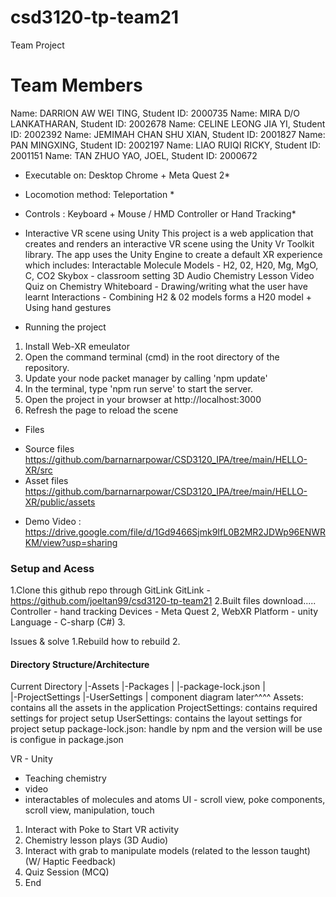 # csd3120-tp-team21
Team Project

# Team Members

Name: DARRION AW WEI TING, Student ID: 2000735
Name: MIRA D/O LANKATHARAN, Student ID: 2002678
Name: CELINE LEONG JIA YI, Student ID: 2002392
Name: JEMIMAH CHAN SHU XIAN, Student ID: 2001827
Name: PAN MINGXING, Student ID: 2002197
Name: LIAO RUIQI RICKY, Student ID: 2001151
Name: TAN ZHUO YAO, JOEL, Student ID: 2000672


* Executable on: Desktop Chrome + Meta Quest 2*
* Locomotion method: Teleportation * 
* Controls : Keyboard + Mouse / HMD Controller or Hand Tracking*


* Interactive VR scene using Unity
This project is a web application that creates and renders an interactive VR scene using the Unity Vr Toolkit library. 
The app uses the Unity Engine to create a default XR experience which includes:
Interactable Molecule Models - H2, 02, H20, Mg, MgO, C, CO2
Skybox - classroom setting
3D Audio Chemistry Lesson Video
Quiz on Chemistry 
Whiteboard - Drawing/writing what the user have learnt
Interactions - Combining H2 & 02 models forms a H20 model + Using hand gestures



* Running the project
1. Install Web-XR emeulator
2. Open the command terminal (cmd) in the root directory of the repository.
3. Update your node packet manager by calling 'npm update'
4. In the terminal, type 'npm run serve' to start the server.
5. Open the project in your browser at http://localhost:3000
6. Refresh the page to reload the scene


* Files
- Source files
  https://github.com/barnarnarpowar/CSD3120_IPA/tree/main/HELLO-XR/src
- Asset files
  https://github.com/barnarnarpowar/CSD3120_IPA/tree/main/HELLO-XR/public/assets


* Demo Video :
https://drive.google.com/file/d/1Gd9466Sjmk9IfL0B2MR2JDWp96ENWRKM/view?usp=sharing


### Setup and Acess
1.Clone this github repo through GitLink
GitLink - https://github.com/joeltan99/csd3120-tp-team21
2.Built files
download.....
Controller - hand tracking 
Devices - Meta Quest 2, WebXR
Platform - unity
Language - C-sharp (C#)
3.

Issues & solve
1.Rebuild
how to rebuild
2.

#### Directory Structure/Architecture
Current Directory
|-Assets
|-Packages
|	|-package-lock.json
|	
|-ProjectSettings
|-UserSettings
|
component diagram later^^^^
Assets: contains all the assets in the application
ProjectSettings: contains required settings for project setup
UserSettings: contains the layout settings for project setup
package-lock.json: handle by npm and the version will be use is configue in package.json 

VR - Unity
- Teaching chemistry
- video 
- interactables of molecules and atoms
UI - scroll view, poke components, scroll view, manipulation, touch
1. Interact with Poke to Start VR activity
2. Chemistry lesson plays (3D Audio)
3. Interact with grab to manipulate models (related to the lesson taught) (W/ Haptic Feedback)
4. Quiz Session (MCQ)
5. End
